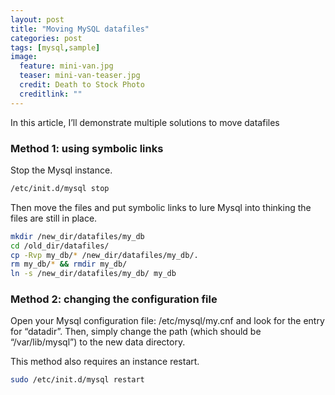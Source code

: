 ```yaml
---
layout: post
title: "Moving MySQL datafiles"
categories: post
tags: [mysql,sample]
image:
  feature: mini-van.jpg
  teaser: mini-van-teaser.jpg
  credit: Death to Stock Photo
  creditlink: ""
---
```


In this article, I’ll demonstrate multiple solutions to move datafiles

### Method 1: using symbolic links

Stop the Mysql instance.
``` Bash
/etc/init.d/mysql stop
```

Then move the files and put symbolic links to lure Mysql into thinking the files are still in place.
``` Bash
mkdir /new_dir/datafiles/my_db
cd /old_dir/datafiles/
cp -Rvp my_db/* /new_dir/datafiles/my_db/.
rm my_db/* && rmdir my_db/
ln -s /new_dir/datafiles/my_db/ my_db
```

### Method 2: changing the configuration file

Open your Mysql configuration file: /etc/mysql/my.cnf and look for the entry for “datadir”. Then, simply change the path (which should be “/var/lib/mysql”) to the new data directory.

This method also requires an instance restart.

``` Bash
sudo /etc/init.d/mysql restart
```
